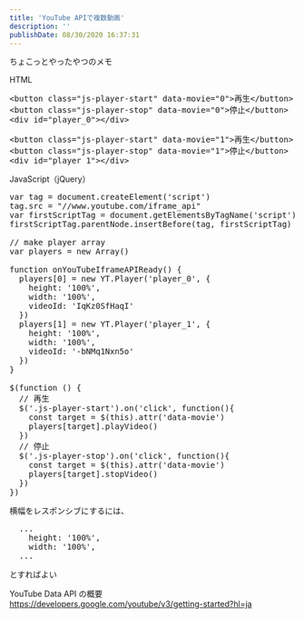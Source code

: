 ```yaml
---
title: 'YouTube APIで複数動画'
description: ''
publishDate: 08/30/2020 16:37:31
---
```


<p>ちょこっとやったやつのメモ</p>

<p>HTML</p>

<pre class="code lang-html" data-lang="html" data-unlink><span class="synIdentifier">&lt;</span><span class="synStatement">button</span><span class="synIdentifier"> </span><span class="synType">class</span><span class="synIdentifier">=</span><span class="synConstant">&quot;js-player-start&quot;</span><span class="synIdentifier"> </span><span class="synType">data</span><span class="synIdentifier">-movie=</span><span class="synConstant">&quot;0&quot;</span><span class="synIdentifier">&gt;</span>再生<span class="synIdentifier">&lt;/</span><span class="synStatement">button</span><span class="synIdentifier">&gt;</span>
<span class="synIdentifier">&lt;</span><span class="synStatement">button</span><span class="synIdentifier"> </span><span class="synType">class</span><span class="synIdentifier">=</span><span class="synConstant">&quot;js-player-stop&quot;</span><span class="synIdentifier"> </span><span class="synType">data</span><span class="synIdentifier">-movie=</span><span class="synConstant">&quot;0&quot;</span><span class="synIdentifier">&gt;</span>停止<span class="synIdentifier">&lt;/</span><span class="synStatement">button</span><span class="synIdentifier">&gt;</span>
<span class="synIdentifier">&lt;</span><span class="synStatement">div</span><span class="synIdentifier"> </span><span class="synType">id</span><span class="synIdentifier">=</span><span class="synConstant">&quot;player_0&quot;</span><span class="synIdentifier">&gt;&lt;/</span><span class="synStatement">div</span><span class="synIdentifier">&gt;</span>

<span class="synIdentifier">&lt;</span><span class="synStatement">button</span><span class="synIdentifier"> </span><span class="synType">class</span><span class="synIdentifier">=</span><span class="synConstant">&quot;js-player-start&quot;</span><span class="synIdentifier"> </span><span class="synType">data</span><span class="synIdentifier">-movie=</span><span class="synConstant">&quot;1&quot;</span><span class="synIdentifier">&gt;</span>再生<span class="synIdentifier">&lt;/</span><span class="synStatement">button</span><span class="synIdentifier">&gt;</span>
<span class="synIdentifier">&lt;</span><span class="synStatement">button</span><span class="synIdentifier"> </span><span class="synType">class</span><span class="synIdentifier">=</span><span class="synConstant">&quot;js-player-stop&quot;</span><span class="synIdentifier"> </span><span class="synType">data</span><span class="synIdentifier">-movie=</span><span class="synConstant">&quot;1&quot;</span><span class="synIdentifier">&gt;</span>停止<span class="synIdentifier">&lt;/</span><span class="synStatement">button</span><span class="synIdentifier">&gt;</span>
<span class="synIdentifier">&lt;</span><span class="synStatement">div</span><span class="synIdentifier"> </span><span class="synType">id</span><span class="synIdentifier">=</span><span class="synConstant">&quot;player_1&quot;</span><span class="synIdentifier">&gt;&lt;/</span><span class="synStatement">div</span><span class="synIdentifier">&gt;</span>
</pre>

<p>JavaScript（jQuery）</p>

<pre class="code lang-javascript" data-lang="javascript" data-unlink><span class="synIdentifier">var</span> tag = <span class="synStatement">document</span>.createElement(<span class="synConstant">'script'</span>)
tag.src = <span class="synConstant">&quot;//www.youtube.com/iframe_api&quot;</span>
<span class="synIdentifier">var</span> firstScriptTag = <span class="synStatement">document</span>.getElementsByTagName(<span class="synConstant">'script'</span>)<span class="synIdentifier">[</span>0<span class="synIdentifier">]</span>
firstScriptTag.parentNode.insertBefore(tag, firstScriptTag)

<span class="synComment">// make player array</span>
<span class="synIdentifier">var</span> players = <span class="synStatement">new</span> <span class="synType">Array</span>()

<span class="synIdentifier">function</span> onYouTubeIframeAPIReady() <span class="synIdentifier">{</span>
  players<span class="synIdentifier">[</span>0<span class="synIdentifier">]</span> = <span class="synStatement">new</span> YT.Player(<span class="synConstant">'player_0'</span>, <span class="synIdentifier">{</span>
    height: <span class="synConstant">'100%'</span>,
    width: <span class="synConstant">'100%'</span>,
    videoId: <span class="synConstant">'IqKz0SfHaqI'</span>
  <span class="synIdentifier">}</span>)
  players<span class="synIdentifier">[</span>1<span class="synIdentifier">]</span> = <span class="synStatement">new</span> YT.Player(<span class="synConstant">'player_1'</span>, <span class="synIdentifier">{</span>
    height: <span class="synConstant">'100%'</span>,
    width: <span class="synConstant">'100%'</span>,
    videoId: <span class="synConstant">'-bNMq1Nxn5o'</span>
  <span class="synIdentifier">}</span>)
<span class="synIdentifier">}</span>

$(<span class="synIdentifier">function</span> () <span class="synIdentifier">{</span>
  <span class="synComment">// 再生</span>
  $(<span class="synConstant">'.js-player-start'</span>).on(<span class="synConstant">'click'</span>, <span class="synIdentifier">function</span>()<span class="synIdentifier">{</span>
    <span class="synStatement">const</span> target = $(<span class="synIdentifier">this</span>).attr(<span class="synConstant">'data-movie'</span>)
    players<span class="synIdentifier">[</span>target<span class="synIdentifier">]</span>.playVideo()
  <span class="synIdentifier">}</span>)
  <span class="synComment">// 停止</span>
  $(<span class="synConstant">'.js-player-stop'</span>).on(<span class="synConstant">'click'</span>, <span class="synIdentifier">function</span>()<span class="synIdentifier">{</span>
    <span class="synStatement">const</span> target = $(<span class="synIdentifier">this</span>).attr(<span class="synConstant">'data-movie'</span>)
    players<span class="synIdentifier">[</span>target<span class="synIdentifier">]</span>.stopVideo()
  <span class="synIdentifier">}</span>)
<span class="synIdentifier">}</span>)
</pre>

<p>横幅をレスポンシブにするには、</p>

<pre class="code lang-javascript" data-lang="javascript" data-unlink>  ...
    height: <span class="synConstant">'100%'</span>,
    width: <span class="synConstant">'100%'</span>,
  ...
</pre>

<p>とすればよい</p>

<p>YouTube Data API の概要<br />
<a href="https://developers.google.com/youtube/v3/getting-started?hl=ja">https://developers.google.com/youtube/v3/getting-started?hl=ja</a></p>
